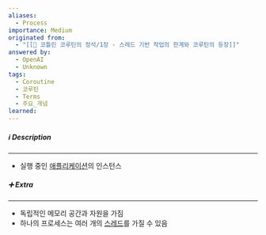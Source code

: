 ```yaml
---
aliases:
  - Process
importance: Medium
originated from:
  - "[[📘 코틀린 코루틴의 정석/1장 - 스레드 기반 작업의 한계와 코루틴의 등장]]"
answered by:
  - OpenAI
  - Unknown
tags:
  - Coroutine
  - 코루틴
  - Terms
  - 주요_개념
learned:
---
```

##### ℹ️ Description
---
- 실행 중인 [애플리케이션](애플리케이션.md)의 인스턴스

##### ➕ Extra
---
- 독립적인 메모리 공간과 자원을 가짐
- 하나의 프로세스는 여러 개의 [스레드](스레드.md)를 가질 수 있음
